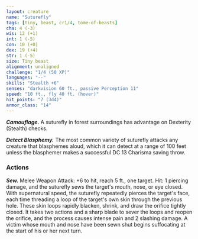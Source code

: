 ```yaml
---
layout: creature
name: "Suturefly"
tags: [tiny, beast, cr1/4, tome-of-beasts]
cha: 4 (-3)
wis: 12 (+1)
int: 1 (-5)
con: 10 (+0)
dex: 19 (+4)
str: 1 (-5)
size: Tiny beast
alignment: unaligned
challenge: "1/4 (50 XP)"
languages: "--"
skills: "Stealth +6"
senses: "darkvision 60 ft., passive Perception 11"
speed: "10 ft., fly 40 ft. (hover)"
hit_points: "7 (3d4)"
armor_class: "14"
---
```


***Camouflage.*** A suturefly in forest surroundings has advantage on Dexterity (Stealth) checks.

***Detect Blasphemy.*** The most common variety of suturefly attacks any creature that blasphemes aloud, which it can detect at a range of 100 feet unless the blasphemer makes a successful DC 13 Charisma saving throw.

### Actions

***Sew.*** Melee Weapon Attack: +6 to hit, reach 5 ft., one target. Hit: 1 piercing damage, and the suturefly sews the target's mouth, nose, or eye closed. With supernatural speed, the suturefly repeatedly pierces the target's face, each time threading a loop of the target's own skin through the previous hole. These skin loops rapidly blacken, shrink, and draw the orifice tightly closed. It takes two actions and a sharp blade to sever the loops and reopen the orifice, and the process causes intense pain and 2 slashing damage. A victim whose mouth and nose have been sewn shut begins suffocating at the start of his or her next turn.

